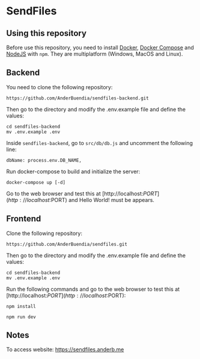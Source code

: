 # SendFiles

## Using this repository

Before use this repository, you need to install [Docker](https://www.docker.com/get-started), [Docker Compose](https://docs.docker.com/compose/install/) and [NodeJS](https://nodejs.org/en/download/) with `npm`. They are multiplatform (Windows, MacOS and Linux).

## Backend

You need to clone the following repository:

```
https://github.com/AnderBuendia/sendfiles-backend.git
```
Then go to the directory and modify the .env.example file and define the values:

```
cd sendfiles-backend
mv .env.example .env
```

Inside `sendfiles-backend`, go to `src/db/db.js` and uncomment the following line:

```
dbName: process.env.DB_NAME,
```

Run docker-compose to build and initialize the server:

```
docker-compose up [-d]
```

Go to the web browser and test this at [http://localhost:$PORT](http://localhost:$PORT) and Hello World! must be appears.

## Frontend

Clone the following repository:

```
https://github.com/AnderBuendia/sendfiles.git
```

Then go to the directory and modify the .env.example file and define the values:

```
cd sendfiles-backend
mv .env.example .env
```

Run the following commands and go to the web browser to test this at [http://localhost:$PORT](http://localhost:$PORT):

```
npm install

npm run dev
```


Notes
----

To access website: https://sendfiles.anderb.me